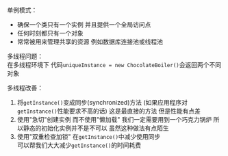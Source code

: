 单例模式：  
- 确保一个类只有一个实例  并且提供一个全局访问点
- 任何时刻都只有一个对象
- 常常被用来管理共享的资源  例如数据库连接池或线程池

多线程问题：  
在多线程环境下  代码`uniqueInstance = new ChocolateBoiler()`会返回两个不同对象  

多线程改善：  
1. 将`getInstance()`变成同步(synchronized)方法  (如果应用程序对`getInstance()`性能要求不高的话)
    这是最直接的方法  但是性能有点差
2. 使用"急切"创建实例  而不使用"懒加载"
    我们一定需要用到一个巧克力锅炉  所以静态的初始化实例并不是不可以  虽然这种做法有点陌生
3. 使用"双重检查加锁"  在`getInstance()`中减少使用同步  
    可以帮我们大大减少`getInstance()`的时间耗费